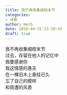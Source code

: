 ```yaml
---  
title: 我不再收集细枝末节  
categories:  
- 诗歌  
author: Herb  
date: 2018-04-25 23:30:43  
draft: true
---  
```

我不再收集细枝末节  
过去，存留在他人的记忆中  
我要感谢你  
我这情感的愚夫  
在一棵旧木上悬挂已久  
忘了自己的模样  
和周遭的风景